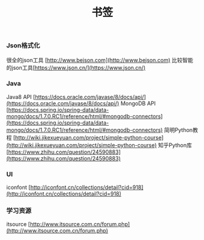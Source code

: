 ﻿---
title: 书签
categories: Other
tags: other
---

### Json格式化
很全的json工具 [http://www.bejson.com](http://www.bejson.com)
比较智能的json工具[https://www.json.cn/](https://www.json.cn/)

### Java
Java8 API [https://docs.oracle.com/javase/8/docs/api/](https://docs.oracle.com/javase/8/docs/api/)
MongoDB API [https://docs.spring.io/spring-data/data-mongo/docs/1.7.0.RC1/reference/html/#mongodb-connectors](https://docs.spring.io/spring-data/data-mongo/docs/1.7.0.RC1/reference/html/#mongodb-connectors)
简明Python教程 [http://wiki.jikexueyuan.com/project/simple-python-course](http://wiki.jikexueyuan.com/project/simple-python-course)
知乎Python库[https://www.zhihu.com/question/24590883](https://www.zhihu.com/question/24590883)


### UI
iconfont [http://iconfont.cn/collections/detail?cid=918](http://iconfont.cn/collections/detail?cid=918)

### 学习资源 
itsource [http://www.itsource.com.cn/forum.php](http://www.itsource.com.cn/forum.php)
